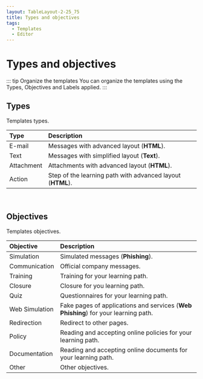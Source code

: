 ```yaml
---
layout: TableLayout-2-25_75
title: Types and objectives
tags:
  - Templates
  - Editor
---
```

# Types and objectives

::: tip Organize the templates
You can organize the templates using the Types, Objectives and Labels applied.
:::

## Types

Templates types.

| Type | Description |
| :--- | :--- |
| E-mail | Messages with advanced layout (**HTML**). |
| Text | Messages with simplified layout (**Text**). |
| Attachment | Attachments with advanced layout (**HTML**). |
| Action | Step of the learning path with advanced layout (**HTML**). |
<br>

## Objectives

Templates objectives.

| Objective | Description |
| :--- | :--- |
| Simulation | Simulated messages (**Phishing**). |
| Communication | Official company messages. |
| Training | Training for your learning path. |
| Closure | Closure for you learning path. |
| Quiz | Questionnaires for your learning path. |
| Web Simulation | Fake pages of applications and services (**Web Phishing**) for your learning path. |
| Redirection | Redirect to other pages. |
| Policy | Reading and accepting online policies for your learning path. |
| Documentation | Reading and accepting online documents for your learning path. |
| Other | Other objectives. |
<br>
